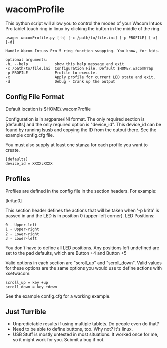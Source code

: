 # wacomProfile

This python script will allow you to control the modes of your Wacom Intuos Pro tablet
touch ring in linux by clicking the button in the middle of the ring.

	usage: wacomProfile.py [-h] [-c /path/to/file.ini] [-p PROFILE] [-x] [-d]

	Handle Wacom Intuos Pro 5 ring function swapping. You know, for kids.

	optional arguments:
  	-h, --help            show this help message and exit
  	-c /path/to/file.ini  Configuration File. Default $HOME/.wacomWrap
  	-p PROFILE            Profile to execute.
 	-x                    Apply profile for current LED state and exit.
  	-d                    Debug - Crank up the output


Config File Format
------------------

Default location is $HOME/.wacomProfile

Configuration is in argparse/INI format.  The only required section is [defaults]
and the only required option is "device\_id".  This device\_id can be found by running
lsusb and copying the ID from the output there.  See the example config.cfg file.

You must also supply at least one stanza for each profile you want to create.

	[defaults]
	device_id = XXXX:XXXX


Profiles
--------

Profiles are defined in the config file in the section headers.  For example:

[krita:0]

This section header defines the actions that will be taken when '-p krita' is passed
in and the LED is in position 0 (upper-left corner).  LED Positions:

	0 - Upper-left
	1 - Upper-right
	2 - Lower-right
	3 - Lower-left
	
You don't have to define all LED positions.  Any positions left undefined are set to
the pad defaults, which are Button +4 and Button +5

Valid options in each section are "scroll\_up" and "scroll\_down".  Valid values for
these options are the same options you would use to define actions with xsetwacom:

	scroll_up = key +up
	scroll_down = key +down

See the example config.cfg for a working example.

Just Turrible
-------------
* Unpredictable results if using multiple tablets.  Do people even do that?
* Need to be able to define buttons, too.  Why not?  It's linux.
* USB Stuff is mostly untested in most situations.  It worked once for me, so it might work for you.  Submit a bug if not.

